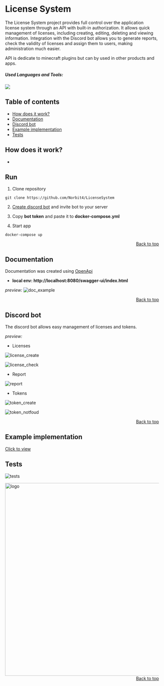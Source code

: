 <h1 align="left"><b>License System</b></h1>


The License System project provides full control over the application license system through an API with built-in authorization. It allows quick management of licenses, including creating, editing, deleting and viewing information. Integration with the Discord bot allows you to generate reports, check the validity of licenses and assign them to users, making administration much easier.

API is dedicate to minecraft plugins but can by used in other products and apps.

<h5 align="left">Used Languages and Tools:</h5>

<p align="left">
  <a href="https://skillicons.dev">
    <img src="https://skillicons.dev/icons?i=java,spring,js,discordjs,nodejs,docker,mysql"/>
  </a>
</p>


<h2 align="left" id="content">Table of contents</h2>

- [How does it work?](#work)
- [Documentation](#doc)
- [Discord bot](#bot)
- [Example implementation](#implementation)
- [Tests](#tests)


<h2 align="left" id="work">How does it work?</h2>

- 

<h2 align="left" id="doc">Run</h2>

1. Clone repository

```
git clone https://github.com/Norbit4/LicenseSystem
```

2. [Create discord bot](https://discord.com/developers/docs/intro) and invite bot to your server


3. Copy <b>bot token</b> and paste it to <b>docker-compose.yml </b>

4. Start app

```
docker-compose up
```

<div align="right"><a href="#content">Back to top</a></div>

<h2 align="left" id="doc">Documentation</h2>

Documentation was created using [OpenApi](https://github.com/OAI)

- <b> local env: http://localhost:8080/swagger-ui/index.html </b>


 <i>preview:</i>
![doc_example](https://github.com/Norbit4/LicenseSystem/assets/46154743/d1097c45-80ed-4bc4-bfa0-dff6c6ae417d)

<div align="right"><a href="#content">Back to top</a></div>

<h2 align="left" id="bot">Discord bot</h2>

The discord bot allows easy management of licenses and tokens.

<i>preview:</i>
- Licenses

![license_create](https://github.com/Norbit4/LicenseSystem/assets/46154743/85352472-e3d1-4111-b64a-4dab94a1c053)

![license_check](https://github.com/Norbit4/LicenseSystem/assets/46154743/190be861-74c0-4c47-bf17-14a78eca3670)

- Report
  
![report](https://github.com/Norbit4/LicenseSystem/assets/46154743/353c196e-2779-4b80-8475-379067f9b6f5)

- Tokens

![token_create](https://github.com/Norbit4/LicenseSystem/assets/46154743/219d97b3-1834-4a06-b957-7b30c9f5fb73)

![token_notfoud](https://github.com/Norbit4/LicenseSystem/assets/46154743/81a1b8ca-0403-4977-a34c-0c3d75b6a724)

<div align="right"><a href="#content">Back to top</a></div>

<h2 align="left" id="implementation">Example implementation</h2>

[Click to view](https://github.com/Norbit4/LicenseSystem/tree/master/example/exampleplugin/src/main/java/pl/norbit/exampleplugin)


<h2 align="left" id="tests">Tests</h2>

![tests](https://github.com/Norbit4/LicenseSystem/assets/46154743/bce4a16e-ebc0-4029-a552-0bf36b0977c7)

<a href="https://github.com/Norbit4/LicenseSystem/assets/46154743/d5e224ef-a6f0-4bed-a011-e0a7cd39fa2c" target="_blank" rel="noreferrer"> 
<img src="https://github.com/Norbit4/LicenseSystem/assets/46154743/d5e224ef-a6f0-4bed-a011-e0a7cd39fa2c" width=630" alt="logo"/></a>

<div align="right"><a href="#content">Back to top</a></div>
